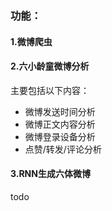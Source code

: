 ### 功能：
#### 1.微博爬虫
#### 2.六小龄童微博分析
主要包括以下内容：
- 微博发送时间分析
- 微博正文内容分析
- 微博登录设备分析
- 点赞/转发/评论分析
#### 3.RNN生成六体微博
todo
